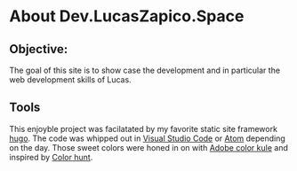 # About Dev.LucasZapico.Space

## Objective:

The goal of this site is to show case  the development and in particular the web development skills of Lucas.

## Tools

This enjoyble project was facilatated by my favorite static site framework [hugo](<>). The code was whipped out in [Visual Studio Code](<>) or [Atom](<>) depending on the day. Those sweet colors were honed in on with [Adobe color kule](<>) and inspired by [Color hunt](<>). 
